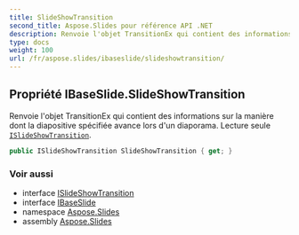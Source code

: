 ```yaml
---
title: SlideShowTransition
second_title: Aspose.Slides pour référence API .NET
description: Renvoie l'objet TransitionEx qui contient des informations sur la manière dont la diapositive spécifiée avance lors d'un diaporama. Lecture seule ISlideShowTransitionaspose.slides/islideshowtransition.
type: docs
weight: 100
url: /fr/aspose.slides/ibaseslide/slideshowtransition/
---
```


## Propriété IBaseSlide.SlideShowTransition

Renvoie l'objet TransitionEx qui contient des informations sur la manière dont la diapositive spécifiée avance lors d'un diaporama. Lecture seule [`ISlideShowTransition`](../../islideshowtransition).

```csharp
public ISlideShowTransition SlideShowTransition { get; }
```

### Voir aussi

* interface [ISlideShowTransition](../../islideshowtransition)
* interface [IBaseSlide](../../ibaseslide)
* namespace [Aspose.Slides](../../ibaseslide)
* assembly [Aspose.Slides](../../../)

<!-- DO NOT EDIT: generé par xmldocmd pour Aspose.Slides.dll -->
